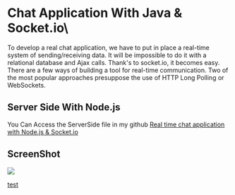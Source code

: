 # Chat Application With Java & Socket.io\
To develop a real chat application, we have to put in place a real-time system of sending/receiving data. It will be impossible to do it with a relational database and Ajax calls. Thank's to socket.io, it becomes easy.
There are a few ways of building a tool for real-time communication. Two of the most popular approaches presuppose the use of HTTP Long Polling or WebSockets.


## Server Side With Node.js
You Can Access the ServerSide file in my github 
[Real time chat application with Node.js & Socket.io](https://github.com/behnamnasehi/ServerSide-Real-Time-Chat-App-Nodejs-Socket)


## ScreenShot
![](screenshot/app.gif)



[test](http://shahrara.net/)
